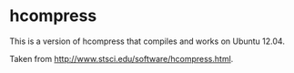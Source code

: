 hcompress
==============

This is a version of hcompress that compiles and works on Ubuntu 12.04.

Taken from http://www.stsci.edu/software/hcompress.html.
